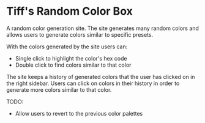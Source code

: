 # Tiff's Random Color Box
A random color generation site. The site generates many random colors and allows users to generate colors similar to specific presets. 

With the colors generated by the site users can:
* Single click to highlight the color's hex code
* Double click to find colors similar to that color

The site keeps a history of generated colors that the user has clicked on in the right sidebar. Users can click on colors in their history in order to generate more colors similar to that color. 

TODO: 
* Allow users to revert to the previous color palettes
